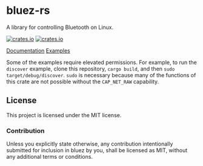 # bluez-rs
A library for controlling Bluetooth on Linux.

[![crates.io](https://img.shields.io/crates/v/bluez.svg?style=for-the-badge)](https://crates.io/crates/bluez)
[![crates.io](https://img.shields.io/crates/l/bluez.svg?style=for-the-badge)](https://github.com/laptou/bluez-rs/blob/master/LICENSE)

[Documentation](https://docs.rs/bluez)
[Examples](https://github.com/laptou/bluez-rs/tree/master/examples)

Some of the examples require elevated permissions. For example, to run the `discover` example, clone this repository, `cargo build`, and then `sudo target/debug/discover`.
`sudo` is necessary because many of the functions of this crate are not possible without the `CAP_NET_RAW` capability.

## License
This project is licensed under the MIT license.

### Contribution
Unless you explicitly state otherwise, any contribution intentionally submitted for inclusion in bluez by you, shall be licensed as MIT, without any additional terms or conditions.

